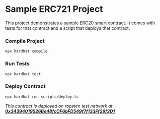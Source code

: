 # Sample ERC721 Project

This project demonstrates a sample ERC20 smart contract. It comes with tests for that contract and a script that deploys that contract.

### Compile Project  
```shell
npx hardhat compile
```  

### Run Tests  
```shell
npx hardhat test
```

### Deploy Contract  
```shell
npx hardhat run scripts/deploy.ts
```  

_This contract is deployed on ropsten test network at **[0x34394019526Be48fcCF6bFD549f7f133Ff29f2D1](https://ropsten.etherscan.io/address/0x34394019526Be48fcCF6bFD549f7f133Ff29f2D1)**_
  

